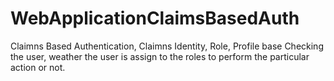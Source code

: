 # WebApplicationClaimsBasedAuth
Claimns Based Authentication, Claimns Identity,
Role, Profile base Checking the user, weather the user is assign to the roles to perform the particular action or not.
